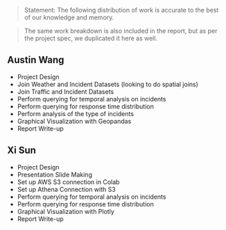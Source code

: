 >Statement: The following distribution of work is accurate to the best of our knowledge and memory.

>The same work breakdown is also included in the report, but as per the project spec, we duplicated it
here as well.

## Austin Wang
- Project Design
- Join Weather and Incident Datasets (looking to do spatial joins)
- Join Traffic and Incident Datasets
- Perform querying for temporal analysis on incidents
- Perform querying for response time distribution
- Perform analysis of the type of incidents
- Graphical Visualization with Geopandas
- Report Write-up

## Xi Sun
- Project Design
- Presentation Slide Making
- Set up AWS S3 connection in Colab
- Set up Athena Connection with S3
- Perform querying for temporal analysis on incidents
- Perform querying for response time distribution
- Graphical Visualization with Plotly
- Report Write-up